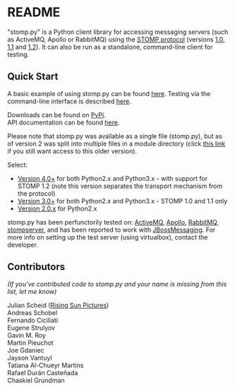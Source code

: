 README
======

"stomp.py" is a Python client library for accessing messaging servers (such as ActiveMQ, Apollo or RabbitMQ) using the [STOMP protocol](http://stomp.github.io) (versions [1.0](http://stomp.github.io/stomp-specification-1.0.html), [1.1](http://stomp.github.io/stomp-specification-1.1.html) and [1.2](http://stomp.github.io/stomp-specification-1.2.html)). It can also be run as a standalone, command-line client for testing.


Quick Start
-----------

A basic example of using stomp.py can be found [here](https://github.com/kwoli/stomp.py/wiki/Simple-Example). Testing via the command-line interface is described [here](https://github.com/kwoli/stomp.py/wiki/Command-Line-Access).

Downloads can be found on [PyPi](https://pypi.python.org/pypi/stomp.py).  
API documentation can be found [here](http://jasonrbriggs.github.io/stomp.py/index.html).

Please note that stomp.py was available as a single file (stomp.py), but as of version 2 was split into multiple files in a module directory (click [this link](https://code.google.com/p/stomppy/downloads/detail?name=stomp.py&can=1&q=) if you still want access to this older version).

Select:

- [Version 4.0+](https://pypi.python.org/pypi/stomp.py) for both Python2.x and Python3.x - with support for STOMP 1.2 (note this version separates the transport mechanism from the protocol)
- [Version 3.0+](https://code.google.com/p/stomppy/downloads/list?can=1&q=3.1.3) for both Python2.x and Python3.x - STOMP 1.0 and 1.1 only
- [Version 2.0.x](https://code.google.com/p/stomppy/downloads/list?can=1&q=2.0.1) for Python2.x

stomp.py has been perfunctorily tested on: [ActiveMQ](http://activemq.apache.org/), [Apollo](http://activemq.apache.org/apollo/), [RabbitMQ](http://www.rabbitmq.com), [stompserver](http://stompserver.rubyforge.org), and has been reported to work with [JBossMessaging](http://www.jboss.org/jbossmessaging). For more info on setting up the test server (using virtualbox), contact the developer.


Contributors
------------

_(If you've contributed code to stomp.py and your name is missing from this list, let me know)_

Julian Scheid ([Rising Sun Pictures](http://open.rsp.com.au/))  
Andreas Schobel  
Fernando Ciciliati  
Eugene Strulyov  
Gavin M. Roy  
Martin Pieuchot  
Joe Gdaniec  
Jayson Vantuyl  
Tatiana Al-Chueyr Martins  
Rafael Durán Casteñada  
Chaskiel Grundman  

